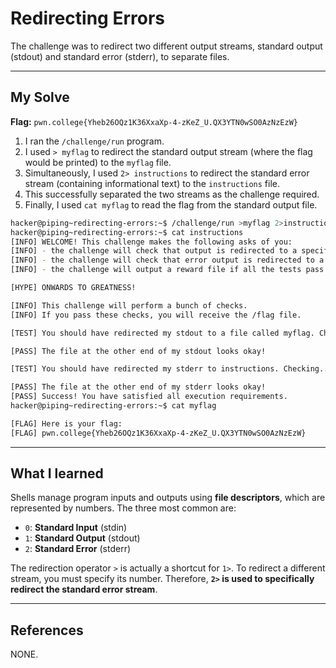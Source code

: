 # Redirecting Errors

The challenge was to redirect two different output streams, standard output (stdout) and standard error (stderr), to separate files.

-----

## My Solve

**Flag:** `pwn.college{Yheb26OQz1K36XxaXp-4-zKeZ_U.QX3YTN0wSO0AzNzEzW}`

1.  I ran the `/challenge/run` program.
2.  I used `> myflag` to redirect the standard output stream (where the flag would be printed) to the `myflag` file.
3.  Simultaneously, I used `2> instructions` to redirect the standard error stream (containing informational text) to the `instructions` file.
4.  This successfully separated the two streams as the challenge required.
5.  Finally, I used `cat myflag` to read the flag from the standard output file.

<!-- end list -->

```bash
hacker@piping~redirecting-errors:~$ /challenge/run >myflag 2>instructions
hacker@piping~redirecting-errors:~$ cat instructions
[INFO] WELCOME! This challenge makes the following asks of you:
[INFO] - the challenge will check that output is redirected to a specific file path : myflag
[INFO] - the challenge will check that error output is redirected to a specific file path : instructions
[INFO] - the challenge will output a reward file if all the tests pass : /flag

[HYPE] ONWARDS TO GREATNESS!

[INFO] This challenge will perform a bunch of checks.
[INFO] If you pass these checks, you will receive the /flag file.

[TEST] You should have redirected my stdout to a file called myflag. Checking...

[PASS] The file at the other end of my stdout looks okay!

[TEST] You should have redirected my stderr to instructions. Checking...

[PASS] The file at the other end of my stderr looks okay!
[PASS] Success! You have satisfied all execution requirements.
hacker@piping~redirecting-errors:~$ cat myflag

[FLAG] Here is your flag:
[FLAG] pwn.college{Yheb26OQz1K36XxaXp-4-zKeZ_U.QX3YTN0wSO0AzNzEzW}
```

-----

## What I learned

Shells manage program inputs and outputs using **file descriptors**, which are represented by numbers. The three most common are:

  * `0`: **Standard Input** (stdin)
  * `1`: **Standard Output** (stdout)
  * `2`: **Standard Error** (stderr)

The redirection operator `>` is actually a shortcut for `1>`. To redirect a different stream, you must specify its number. Therefore, **`2>` is used to specifically redirect the standard error stream**.

-----

## References

NONE.